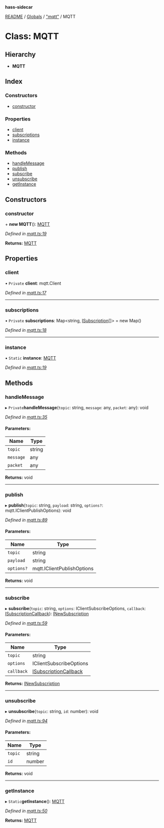 **hass-sidecar**

[README](../README.md) / [Globals](../globals.md) / ["mqtt"](../modules/_mqtt_.md) / MQTT

# Class: MQTT

## Hierarchy

* **MQTT**

## Index

### Constructors

* [constructor](_mqtt_.mqtt.md#constructor)

### Properties

* [client](_mqtt_.mqtt.md#client)
* [subscriptions](_mqtt_.mqtt.md#subscriptions)
* [instance](_mqtt_.mqtt.md#instance)

### Methods

* [handleMessage](_mqtt_.mqtt.md#handlemessage)
* [publish](_mqtt_.mqtt.md#publish)
* [subscribe](_mqtt_.mqtt.md#subscribe)
* [unsubscribe](_mqtt_.mqtt.md#unsubscribe)
* [getInstance](_mqtt_.mqtt.md#getinstance)

## Constructors

### constructor

\+ **new MQTT**(): [MQTT](_mqtt_.mqtt.md)

*Defined in [mqtt.ts:19](https://github.com/danitetus/hass-sidecar/blob/ebe6f85/src/mqtt.ts#L19)*

**Returns:** [MQTT](_mqtt_.mqtt.md)

## Properties

### client

• `Private` **client**: mqtt.Client

*Defined in [mqtt.ts:17](https://github.com/danitetus/hass-sidecar/blob/ebe6f85/src/mqtt.ts#L17)*

___

### subscriptions

• `Private` **subscriptions**: Map\<string, [ISubscription](../interfaces/_mqtt_.isubscription.md)[]> = new Map()

*Defined in [mqtt.ts:18](https://github.com/danitetus/hass-sidecar/blob/ebe6f85/src/mqtt.ts#L18)*

___

### instance

▪ `Static` **instance**: [MQTT](_mqtt_.mqtt.md)

*Defined in [mqtt.ts:19](https://github.com/danitetus/hass-sidecar/blob/ebe6f85/src/mqtt.ts#L19)*

## Methods

### handleMessage

▸ `Private`**handleMessage**(`topic`: string, `message`: any, `packet`: any): void

*Defined in [mqtt.ts:35](https://github.com/danitetus/hass-sidecar/blob/ebe6f85/src/mqtt.ts#L35)*

#### Parameters:

Name | Type |
------ | ------ |
`topic` | string |
`message` | any |
`packet` | any |

**Returns:** void

___

### publish

▸ **publish**(`topic`: string, `payload`: string, `options?`: mqtt.IClientPublishOptions): void

*Defined in [mqtt.ts:89](https://github.com/danitetus/hass-sidecar/blob/ebe6f85/src/mqtt.ts#L89)*

#### Parameters:

Name | Type |
------ | ------ |
`topic` | string |
`payload` | string |
`options?` | mqtt.IClientPublishOptions |

**Returns:** void

___

### subscribe

▸ **subscribe**(`topic`: string, `options`: IClientSubscribeOptions, `callback`: [ISubscriptionCallback](../modules/_mqtt_.md#isubscriptioncallback)): [INewSubscription](../interfaces/_mqtt_.inewsubscription.md)

*Defined in [mqtt.ts:59](https://github.com/danitetus/hass-sidecar/blob/ebe6f85/src/mqtt.ts#L59)*

#### Parameters:

Name | Type |
------ | ------ |
`topic` | string |
`options` | IClientSubscribeOptions |
`callback` | [ISubscriptionCallback](../modules/_mqtt_.md#isubscriptioncallback) |

**Returns:** [INewSubscription](../interfaces/_mqtt_.inewsubscription.md)

___

### unsubscribe

▸ **unsubscribe**(`topic`: string, `id`: number): void

*Defined in [mqtt.ts:94](https://github.com/danitetus/hass-sidecar/blob/ebe6f85/src/mqtt.ts#L94)*

#### Parameters:

Name | Type |
------ | ------ |
`topic` | string |
`id` | number |

**Returns:** void

___

### getInstance

▸ `Static`**getInstance**(): [MQTT](_mqtt_.mqtt.md)

*Defined in [mqtt.ts:50](https://github.com/danitetus/hass-sidecar/blob/ebe6f85/src/mqtt.ts#L50)*

**Returns:** [MQTT](_mqtt_.mqtt.md)
